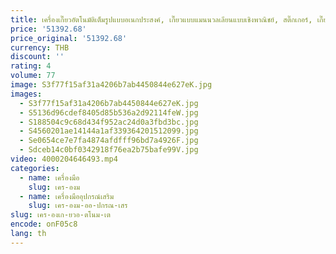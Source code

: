 ```yaml
---
title: เครื่องเกี๊ยวอัตโนมัติเต็มรูปแบบอเนกประสงค์, เกี๊ยวแบบแมนนวลเลียนแบบเชิงพาณิชย์, สติ๊กเกอร์, เกี๊ยวเกี๊ยวและลูกไม้
price: '51392.68'
price_original: '51392.68'
currency: THB
discount: ''
rating: 4
volume: 77
image: S3f77f15af31a4206b7ab4450844e627eK.jpg
images:
  - S3f77f15af31a4206b7ab4450844e627eK.jpg
  - S5136d96cdef8405d85b536a2d92114feW.jpg
  - S188504c9c68d434f952ac24d0a3fbd3bc.jpg
  - S4560201ae14144a1af339364201512099.jpg
  - Se0654ce7e7fa4874afdfff96bd7a4926F.jpg
  - Sdceb14c0bf0342918f76ea2b75bafe99V.jpg
video: 4000204646493.mp4
categories:
  - name: เครื่องมือ
    slug: เคร-องม
  - name: เครื่องมืออุปกรณ์เสริม
    slug: เคร-องม-ออ-ปกรณ-เสร
slug: เคร-องเก-ยวอ-ตโนม-เต
encode: onF05c8
lang: th
---
```

  